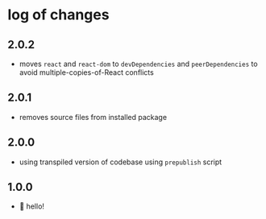 log of changes
==============

2.0.2
-----

* moves `react` and `react-dom` to `devDependencies` and `peerDependencies`
  to avoid multiple-copies-of-React conflicts

2.0.1
-----

* removes source files from installed package

2.0.0
-----

* using transpiled version of codebase using `prepublish` script

1.0.0
-----

* :wave: hello!
